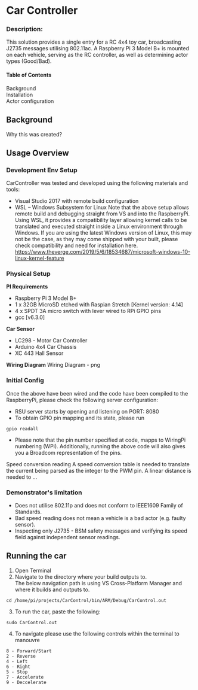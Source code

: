 # Car Controller

### Description:
This solution provides a single entry for a RC 4x4 toy car, broadcasting J2735 messages utilising 802.11ac. A Raspberry Pi 3 Model B+ is mounted on each vehicle, serving as the RC controller, as well as determining actor types (Good/Bad). 

#### Table of Contents
Background </br>
Installation </br>
Actor configuration </br>

## Background
Why this was created?

## Usage Overview</br>
### Development Env Setup
CarController was tested and developed using the following materials and tools: </br>
* Visual Studio 2017 with remote build configuration
* WSL – Windows Subsystem for Linux 
Note that the above setup allows remote build and debugging straight from VS and into the RaspberryPi. Using WSL, it provides a compatibility layer allowing kernel calls to be translated and executed straight inside a Linux environment through Windows. If you are using the latest Windows version of Linux, this may not be the case, as they may come shipped with your built, please check compatibility and need for installation here.
https://www.theverge.com/2019/5/6/18534687/microsoft-windows-10-linux-kernel-feature

### Physical Setup
**PI Requirements** 
* Raspberry Pi 3 Model B+
* 1 x 32GB MicroSD etched with Raspian Stretch [Kernel version: 4.14]
* 4 x SPDT 3A micro switch with lever wired to RPi GPIO pins
* gcc [v6.3.0]

**Car Sensor**
- LC298 - Motor Car Controller
- Arduino 4x4 Car Chassis
- XC 443 Hall Sensor

**Wiring Diagram**
Wiring Diagram - png
</br>
### Initial Config
Once the above have been wired and the code have been compiled to the RaspberryPi, please check the following server configuration:</br>
- RSU server starts by opening and listening on PORT: 8080
- To obtain GPIO pin mapping and its state, please run
```Linux cmd
gpio readall
```
- Please note that the pin number specified at code, mapps to WiringPi numbering (WPi). Additionally, running the above code will also gives you a Broadcom representation of the pins. 


Speed conversion reading
A speed conversion table is needed to translate the current being parsed as the integer to the PWM pin. A linear distance is needed to …

### Demonstrator's limitation
- Does not utilise 802.11p and does not conform to IEEE1609 Family of Standards.
- Bad speed reading does not mean a vehicle is a bad actor (e.g. faulty sensor).
- Inspecting only J2735 - BSM safety messages and verifying its speed field against independent sensor readings.


## Running the car
1. Open Terminal
2. Navigate to the directory where your build outputs to. </br>
The below navigation path is using VS Cross-Platform Manager and where it builds and outputs to. 
```Linux cmd
cd /home/pi/projects/CarControl/bin/ARM/Debug/CarControl.out
```
3. To run the car, paste the following:
```Linux cmd
sudo CarControl.out
```
4. To navigate please use the following controls within the terminal to manouvre
```Controls
8 - Forward/Start
2 - Reverse
4 - Left
6 - Right
5 - Stop
7 - Accelerate
9 - Deccelerate
```
